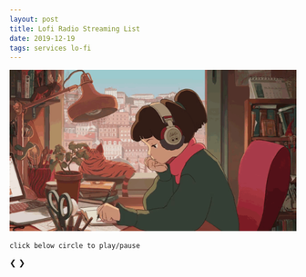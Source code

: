 ```yaml
---
layout: post
title: Lofi Radio Streaming List
date: 2019-12-19
tags: services lo-fi
---
```


<link rel="stylesheet" type="text/css" href="{{ site.url }}/assets/css/slideshow.css" />

![lo-fi image](/assets/images/posts/2019-12-19-test-html5-audio.gif)

<script>
require(['init'], (init) => {
  require(['jquery', 'util', 'slideshow'], ($, util, slideshow) => {
    const id = 0;
    const thumbnail = 1;
    const sourceSrc = 2;
    const sourceType = 3;
    let audios = [
      [
        "hyades.shoutca.st",
        "https://cdn-profiles.tunein.com/s288329/images/logoq.jpg?t=636294",
        "http://hyades.shoutca.st:8043/autodj",
        "audio/mpeg",
      ],
      /*
      [
        "tunein_com_Now_Playing_s290316",
        "https://cdn-profiles.tunein.com/s290316/images/logoq.jpg?t=151378",
        "http://listen.shoutcast.com/freshsndgold",
        "audio/mpeg",
      ],*/
      [
        "radio_net_lautfm_lofi",
        "https://static.radio.net/inc/v2/images/avatars/station_avatar.gif",
        "https://stream.laut.fm/lofi?ref=radiode",
        "audio/mpeg",
      ],
    ];

    let slideClassName = 'musicSlide';
    slideshow.init(slideClassName, 'dot');

    for(let audioKey in audios) {
      let templateId = util.genID();
      let $clone = $('#template').clone();
      $clone.attr('id', templateId);
      $clone.removeClass('mySlides');
      $clone.addClass(slideClassName);
      $clone.find('[name=sequence]').html('' + (Number(audioKey)+1) + '/' + audios.length);
      $clone.find('[name=thumbnail]').attr('src', audios[audioKey][thumbnail]);
      $clone.find('[name=caption]').html(audios[audioKey][id]);
      let audioId = util.genID();
      $clone.find('audio').attr('id', audioId);
      $clone.find('[name=audiosrc]').attr('src', audios[audioKey][sourceSrc]);
      $clone.find('[name=audiosrc]').attr('type', audios[audioKey][sourceType]);
      $('#slideshow-container').prepend($clone);

      $clone.find('[name=thumbnail]').click(() => {
          let audio = document.getElementById(audioId);
          if(audio.paused) { audio.play(); }
          else { audio.pause(); }
      });

      $('#dot-container').append('<span class="dot"></span>');
    }

    $('#prev').click(slideshow.prevSlide);
    $('#next').click(slideshow.nextSlide);
    for(let i=0; i<$('.dot').length; i++) {
    	$($('.dot').get(i)).click(() => {
        slideshow.currSlide(i);
      });
    }

    slideshow.currSlide(0);
  }); //end of require(['jquery', 'slideshow']
}); //end of require(['init']
</script>

``` shell
click below circle to play/pause
```

<div id="slideshow-container" class="slideshow-container" style="max-width:150px;">
  <!-- contents -->
  <!-- Next and previous buttons -->
  <a class="prev" id="prev">&#10094;</a>
  <a class="next" id="next">&#10095;</a>
</div>

<!-- The dots/circles -->
<div id="dot-container" style="text-align:center">
</div>


<!-- Full-width images with number and caption text -->
<div id="template" class="mySlides fade" style="display:none; text-align:center;">
  <div name="sequence" class="numbertext"></div>
  <img name="thumbnail" src="#" style="width:150px; height:150px; border-radius:50%; vertical-align:middle;"/>
  <div name="caption" class="text"></div>
  <audio controls loop style="display:none;">
    <source name="audiosrc" src="#" type="#">
    Your browser does not support the audio element.
  </audio>
</div>
